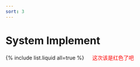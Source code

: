 ```yaml
---
sort: 3
---
```


# System Implement

{% include list.liquid all=true %}
　<font color='red'> 这次该是红色了吧 </font>

